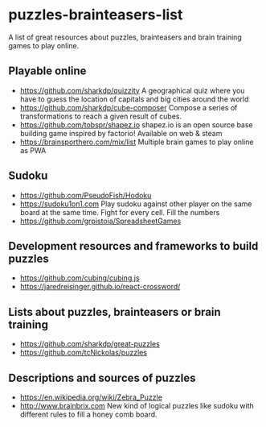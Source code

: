 # puzzles-brainteasers-list
A list of great resources about puzzles, brainteasers and brain training games to play online.

## Playable online

* https://github.com/sharkdp/quizzity A geographical quiz where you have to guess the location of capitals and big cities around the world
* https://github.com/sharkdp/cube-composer Compose a series of transformations to reach a given result of cubes.
* https://github.com/tobspr/shapez.io shapez.io is an open source base building game inspired by factorio! Available on web & steam
* https://brainsporthero.com/mix/list Multiple brain games to play online as PWA

## Sudoku

* https://github.com/PseudoFish/Hodoku 
* https://sudoku1on1.com Play sudoku against other player on the same board at the same time. Fight for every cell. Fill the numbers 
* https://github.com/grpistoia/SpreadsheetGames

## Development resources and frameworks to build puzzles

* https://github.com/cubing/cubing.js
* https://jaredreisinger.github.io/react-crossword/

## Lists about puzzles, brainteasers or brain training

* https://github.com/sharkdp/great-puzzles
* https://github.com/tcNickolas/puzzles

## Descriptions and sources of puzzles

* https://en.wikipedia.org/wiki/Zebra_Puzzle
* http://www.brainbrix.com New kind of logical puzzles like sudoku with different rules to fill a honey comb board. 


